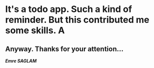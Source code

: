 # It's a todo app. Such a kind of reminder. But this contributed me some skills. A

## Anyway. Thanks for your attention... 

___Emre SAGLAM___